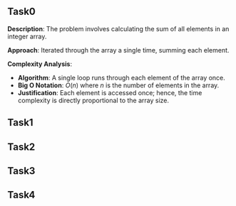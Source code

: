 ## Task0
**Description**: The problem involves calculating the sum of all elements in an integer array.

**Approach**: Iterated through the array a single time, summing each element.

**Complexity Analysis**:
- **Algorithm**: A single loop runs through each element of the array once.
- **Big O Notation**: $O(n)$ where $n$ is the number of elements in the array.
- **Justification**: Each element is accessed once; hence, the time complexity is directly proportional to the array size.

## Task1


## Task2


## Task3


## Task4


